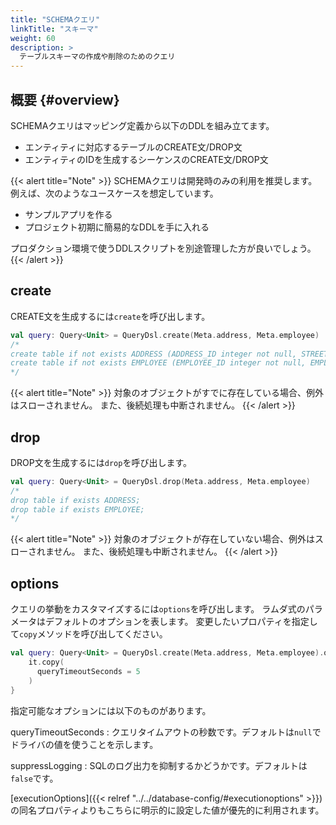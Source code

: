 ```yaml
---
title: "SCHEMAクエリ"
linkTitle: "スキーマ"
weight: 60
description: >
  テーブルスキーマの作成や削除のためのクエリ
---
```


## 概要 {#overview}

SCHEMAクエリはマッピング定義から以下のDDLを組み立てます。

- エンティティに対応するテーブルのCREATE文/DROP文
- エンティティのIDを生成するシーケンスのCREATE文/DROP文

{{< alert title="Note" >}}
SCHEMAクエリは開発時のみの利用を推奨します。
例えば、次のようなユースケースを想定しています。

- サンプルアプリを作る
- プロジェクト初期に簡易的なDDLを手に入れる

プロダクション環境で使うDDLスクリプトを別途管理した方が良いでしょう。
{{< /alert >}}

## create

CREATE文を生成するには`create`を呼び出します。

```kotlin
val query: Query<Unit> = QueryDsl.create(Meta.address, Meta.employee)
/*
create table if not exists ADDRESS (ADDRESS_ID integer not null, STREET varchar(500) not null, VERSION integer not null, constraint pk_ADDRESS primary key(ADDRESS_ID));
create table if not exists EMPLOYEE (EMPLOYEE_ID integer not null, EMPLOYEE_NO integer not null, EMPLOYEE_NAME varchar(500) not null, MANAGER_ID integer, HIREDATE date not null, SALARY bigint not null, DEPARTMENT_ID integer not null, ADDRESS_ID integer not null, VERSION integer not null, constraint pk_EMPLOYEE primary key(EMPLOYEE_ID));
*/
```

{{< alert title="Note" >}}
対象のオブジェクトがすでに存在している場合、例外はスローされません。
また、後続処理も中断されません。
{{< /alert >}}

## drop

DROP文を生成するには`drop`を呼び出します。

```kotlin
val query: Query<Unit> = QueryDsl.drop(Meta.address, Meta.employee)
/*
drop table if exists ADDRESS;
drop table if exists EMPLOYEE;
*/
```

{{< alert title="Note" >}}
対象のオブジェクトが存在していない場合、例外はスローされません。
また、後続処理も中断されません。
{{< /alert >}}

## options

クエリの挙動をカスタマイズするには`options`を呼び出します。
ラムダ式のパラメータはデフォルトのオプションを表します。
変更したいプロパティを指定して`copy`メソッドを呼び出してください。

```kotlin
val query: Query<Unit> = QueryDsl.create(Meta.address, Meta.employee).options {
    it.copy(
      queryTimeoutSeconds = 5
    )
}
```

指定可能なオプションには以下のものがあります。

queryTimeoutSeconds
: クエリタイムアウトの秒数です。デフォルトは`null`でドライバの値を使うことを示します。

suppressLogging
: SQLのログ出力を抑制するかどうかです。デフォルトは`false`です。

[executionOptions]({{< relref "../../database-config/#executionoptions" >}})
の同名プロパティよりもこちらに明示的に設定した値が優先的に利用されます。